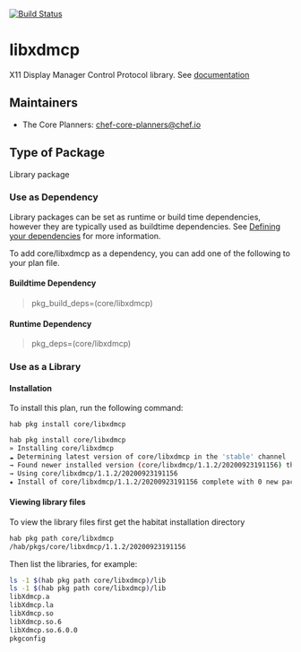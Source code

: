 [![Build Status](https://dev.azure.com/chefcorp-partnerengineering/Chef%20Base%20Plans/_apis/build/status/chef-base-plans.libxdmcp?branchName=master)](https://dev.azure.com/chefcorp-partnerengineering/Chef%20Base%20Plans/_build/latest?definitionId=264&branchName=master)

# libxdmcp

X11 Display Manager Control Protocol library.  See [documentation](https://github.com/freedesktop/libXdmcp)

## Maintainers

* The Core Planners: <chef-core-planners@chef.io>

## Type of Package

Library package

### Use as Dependency

Library packages can be set as runtime or build time dependencies, however they are typically used as buildtime dependencies. See [Defining your dependencies](https://www.habitat.sh/docs/developing-packages/developing-packages/#sts=Define%20Your%20Dependencies) for more information.

To add core/libxdmcp as a dependency, you can add one of the following to your plan file.

#### Buildtime Dependency

> pkg_build_deps=(core/libxdmcp)

#### Runtime Dependency

> pkg_deps=(core/libxdmcp)

### Use as a Library

#### Installation

To install this plan, run the following command:

``hab pkg install core/libxdmcp``

```bash
hab pkg install core/libxdmcp
» Installing core/libxdmcp
☁ Determining latest version of core/libxdmcp in the 'stable' channel
→ Found newer installed version (core/libxdmcp/1.1.2/20200923191156) than remote version (core/libxdmcp/1.1.2/20200404023643)
→ Using core/libxdmcp/1.1.2/20200923191156
★ Install of core/libxdmcp/1.1.2/20200923191156 complete with 0 new packages installed.
```

#### Viewing library files

To view the library files first get the habitat installation directory

```bash
hab pkg path core/libxdmcp
/hab/pkgs/core/libxdmcp/1.1.2/20200923191156
```

Then list the libraries, for example:

```bash
ls -1 $(hab pkg path core/libxdmcp)/lib
ls -1 $(hab pkg path core/libxdmcp)/lib
libXdmcp.a
libXdmcp.la
libXdmcp.so
libXdmcp.so.6
libXdmcp.so.6.0.0
pkgconfig
```
